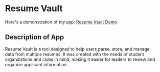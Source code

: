 # Resume Vault
Here's a demonstration of my app: [Resume Vault Demo](https://www.youtube.com/watch?v=T8r1F-YryyM)

## Description of App

Resume Vault is a tool designed to help users parse, store, and manage data from multiple resumes. It was created with the needs of student organizations and clubs in mind, making it easier for leaders to review and organize applicant information.
